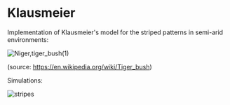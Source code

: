 # Klausmeier
Implementation of Klausmeier's model for the striped patterns in semi-arid environments:

![Niger,_tiger_bush_(1)](https://user-images.githubusercontent.com/17238972/220868145-2cdbefe3-2ad5-41de-b8f0-8920ae6d4afc.jpg)

(source: https://en.wikipedia.org/wiki/Tiger_bush)

Simulations:

![stripes](https://user-images.githubusercontent.com/17238972/220868730-20453721-6e58-4ad8-8463-f8c62ad31034.png)
